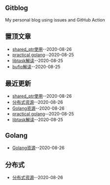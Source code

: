 ## Gitblog
My personal blog using issues and GitHub Action

## 置顶文章
- [shared_ptr使用](https://github.com/BruceChen7/gitblog/issues/9)--2020-08-26
- [practical golang](https://github.com/BruceChen7/gitblog/issues/6)--2020-08-25
- [libtask解读](https://github.com/BruceChen7/gitblog/issues/5)--2020-08-25
- [bufio解读](https://github.com/BruceChen7/gitblog/issues/4)--2020-08-25
## 最近更新
- [shared_ptr使用](https://github.com/BruceChen7/gitblog/issues/9)--2020-08-26
- [分布式资源](https://github.com/BruceChen7/gitblog/issues/8)--2020-08-26
- [Golang资源](https://github.com/BruceChen7/gitblog/issues/7)--2020-08-26
- [practical golang](https://github.com/BruceChen7/gitblog/issues/6)--2020-08-25
- [libtask解读](https://github.com/BruceChen7/gitblog/issues/5)--2020-08-25
## Golang
- [Golang资源](https://github.com/BruceChen7/gitblog/issues/7)--2020-08-26
## 分布式
- [分布式资源](https://github.com/BruceChen7/gitblog/issues/8)--2020-08-26
